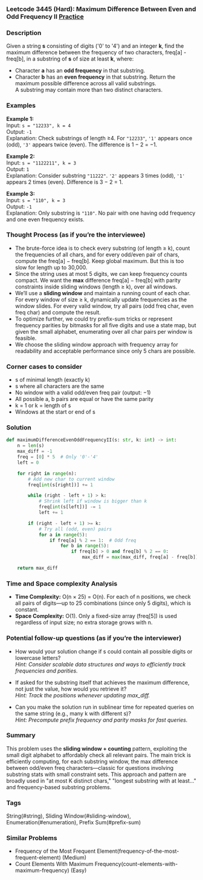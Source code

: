 ### Leetcode 3445 (Hard): Maximum Difference Between Even and Odd Frequency II [Practice](https://leetcode.com/problems/maximum-difference-between-even-and-odd-frequency-ii)

### Description  
Given a string **s** consisting of digits ('0' to '4') and an integer **k**, find the maximum difference between the frequency of two characters, freq[a] - freq[b], in a substring of **s** of size at least **k**, where:
- Character **a** has an **odd frequency** in that substring.
- Character **b** has an **even frequency** in that substring.
Return the maximum possible difference across all valid substrings.  
A substring may contain more than two distinct characters.

### Examples  

**Example 1:**  
Input: `s = "12233", k = 4`  
Output: `-1`  
Explanation: Check substrings of length ≥4. For `"12233"`, `'1'` appears once (odd), `'3'` appears twice (even). The difference is 1 − 2 = −1.

**Example 2:**  
Input: `s = "1122211", k = 3`  
Output: `1`  
Explanation: Consider substring `"11222"`. `'2'` appears 3 times (odd), `'1'` appears 2 times (even). Difference is 3 − 2 = 1.

**Example 3:**  
Input: `s = "110", k = 3`  
Output: `-1`  
Explanation: Only substring is `"110"`. No pair with one having odd frequency and one even frequency exists.

### Thought Process (as if you’re the interviewee)  
- The brute-force idea is to check every substring (of length ≥ k), count the frequencies of all chars, and for every odd/even pair of chars, compute the freq[a] − freq[b]. Keep global maximum. But this is too slow for length up to 30,000.
- Since the string uses at most 5 digits, we can keep frequency counts compact. We want the **max** difference freq[a] − freq[b] with parity constraints inside sliding windows (length ≥ k), over all windows.
- We’ll use a **sliding window** and maintain a running count of each char. For every window of size ≥ k, dynamically update frequencies as the window slides. For every valid window, try all pairs (odd freq char, even freq char) and compute the result.
- To optimize further, we could try prefix-sum tricks or represent frequency parities by bitmasks for all five digits and use a state map, but given the small alphabet, enumerating over all char pairs per window is feasible.
- We choose the sliding window approach with frequency array for readability and acceptable performance since only 5 chars are possible.

### Corner cases to consider  
- s of minimal length (exactly k)
- s where all characters are the same
- No window with a valid odd/even freq pair (output: −1)
- All possible a, b pairs are equal or have the same parity
- k = 1 or k = length of s
- Windows at the start or end of s

### Solution

```python
def maximumDifferenceEvenOddFrequencyII(s: str, k: int) -> int:
    n = len(s)
    max_diff = -1
    freq = [0] * 5  # Only '0'-'4'
    left = 0

    for right in range(n):
        # Add new char to current window
        freq[int(s[right])] += 1

        while (right - left + 1) > k:
            # Shrink left if window is bigger than k
            freq[int(s[left])] -= 1
            left += 1

        if (right - left + 1) >= k:
            # Try all (odd, even) pairs
            for a in range(5):
                if freq[a] % 2 == 1:  # Odd freq
                    for b in range(5):
                        if freq[b] > 0 and freq[b] % 2 == 0:
                            max_diff = max(max_diff, freq[a] - freq[b])

    return max_diff
```

### Time and Space complexity Analysis  

- **Time Complexity:** O(n × 25) = O(n). For each of n positions, we check all pairs of digits—up to 25 combinations (since only 5 digits), which is constant.
- **Space Complexity:** O(1). Only a fixed-size array (freq[5]) is used regardless of input size; no extra storage grows with n.

### Potential follow-up questions (as if you’re the interviewer)  

- How would your solution change if s could contain all possible digits or lowercase letters?  
  *Hint: Consider scalable data structures and ways to efficiently track frequencies and parities.*

- If asked for the substring itself that achieves the maximum difference, not just the value, how would you retrieve it?  
  *Hint: Track the positions whenever updating max_diff.*

- Can you make the solution run in sublinear time for repeated queries on the same string (e.g., many k with different s)?  
  *Hint: Precompute prefix frequency and parity masks for fast queries.*

### Summary
This problem uses the **sliding window + counting** pattern, exploiting the small digit alphabet to affordably check all relevant pairs. The main trick is efficiently computing, for each substring window, the max difference between odd/even freq characters—classic for questions involving substring stats with small constraint sets. This approach and pattern are broadly used in "at most K distinct chars," "longest substring with at least..." and frequency-based substring problems.

### Tags
String(#string), Sliding Window(#sliding-window), Enumeration(#enumeration), Prefix Sum(#prefix-sum)

### Similar Problems
- Frequency of the Most Frequent Element(frequency-of-the-most-frequent-element) (Medium)
- Count Elements With Maximum Frequency(count-elements-with-maximum-frequency) (Easy)